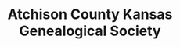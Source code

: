 ---
layout: repo
title: "Atchison County Kansas Genealogical Society"
id: 25462
permalink: repos/25462/
---